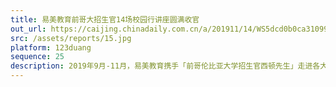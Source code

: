 ```yaml
---
title: 易美教育前哥大招生官14场校园行讲座圆满收官
out_url: https://caijing.chinadaily.com.cn/a/201911/14/WS5dcd0b0ca31099ab995ebf5d.html
src: /assets/reports/15.jpg
platform: 123duang
sequence: 25
description: 2019年9月-11月，易美教育携手「前哥伦比亚大学招生官西顿先生」走进各大校园。历经数月，共走访中东部学校14所，从明尼苏达到新泽西。脚步遍布美国中东部十几个州，横跨2千多英里，讲座覆盖人数近数千人，总计线下活动时间长达五十多个小时。
---
```

